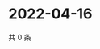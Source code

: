 # 2022-04-16

共 0 条

<!-- BEGIN WEIBO -->
<!-- 最后更新时间 Sat Apr 16 2022 16:18:53 GMT+0800 (China Standard Time) -->

<!-- END WEIBO -->
